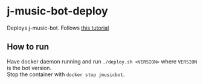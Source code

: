 # j-music-bot-deploy

Deploys j-music-bot. Follows [this tutorial](https://jmusicbot.com/setup)

## How to run

Have docker daemon running and run `./deploy.sh <VERSION>` where `VERSION` is the bot version.  
Stop the container with `docker stop jmusicbot`.
